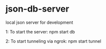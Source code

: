 # json-db-server
local json server for development

1: To start the server: npm start db

2: To start tunneling via ngrok: npm start tunnel
